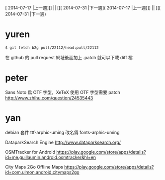 [ 2014-07-17 |上一週]]] || [[[ 2014-07-31 |下一週]( 2014-07-17 |上一週]]] || [[[ 2014-07-31 |下一週)



# yuren



    $ git fetch b2g pull/22112/head:pull/22112


在 github 的 pull request 網址後面加上 .patch 就可以下載 diff 檔

# peter

Sans Noto 爲 OTF 字型，XeTeX 使用 OTF 字型需要 patch
<http://www.zhihu.com/question/24535443>  

# yan

debian 套件 ttf-arphic-uming 改名爲 fonts-arphic-uming

DataparkSearch Engine
<http://www.dataparksearch.org/>  

OSMTracker for Android
<https://play.google.com/store/apps/details?id=me.guillaumin.android.osmtracker&hl=en>  

City Maps 2Go Offline Maps
<https://play.google.com/store/apps/details?id=com.ulmon.android.citymaps2go>  